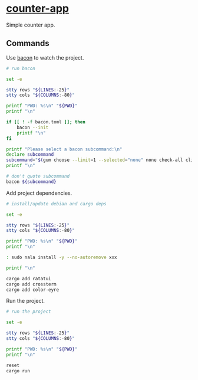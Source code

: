 # [counter-app](https://ratatui.rs/tutorials/counter-app/)

Simple counter app.

## Commands

Use [bacon](https://github.com/Canop/bacon) to watch the project.

```bash { background=false category=setup closeTerminalOnSuccess=true excludeFromRunAll=true interactive=true interpreter=bash name=counter-app-watch promptEnv=true terminalRows=20 }
# run bacon

set -e

stty rows "${LINES:-25}"
stty cols "${COLUMNS:-80}"

printf "PWD: %s\n" "${PWD}"
printf "\n"

if [[ ! -f bacon.toml ]]; then
    bacon --init
    printf "\n"
fi

printf "Please select a bacon subcommand:\n"
declare subcommand
subcommand="$(gum choose --limit=1 --selected="none" none check-all clippy test | sed -r -e 's/^none$//g')"
printf "\n"

# don't quote subcommand
bacon ${subcommand}
```

Add project dependencies.

```bash { background=false category=setup closeTerminalOnSuccess=true excludeFromRunAll=true interactive=true interpreter=bash name=counter-app-add-deps promptEnv=true terminalRows=20 }
# install/update debian and cargo deps

set -e

stty rows "${LINES:-25}"
stty cols "${COLUMNS:-80}"

printf "PWD: %s\n" "${PWD}"
printf "\n"

: sudo nala install -y --no-autoremove xxx

printf "\n"

cargo add ratatui
cargo add crossterm
cargo add color-eyre
```

Run the project.

```bash { background=false category=setup closeTerminalOnSuccess=true excludeFromRunAll=true interactive=true interpreter=bash name=counter-app-run promptEnv=true terminalRows=20 }
# run the project

set -e

stty rows "${LINES:-25}"
stty cols "${COLUMNS:-80}"

printf "PWD: %s\n" "${PWD}"
printf "\n"

reset
cargo run
```

